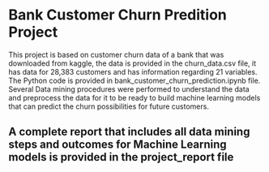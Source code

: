 # Bank Customer Churn Predition Project
This project is  based on customer churn data of a bank that was downloaded from kaggle, the data is provided in the churn_data.csv file, it has data for 28,383 customers and has information regarding 21 variables.
The Python code is provided in bank_customer_churn_prediction.ipynb file. Several Data mining procedures were performed to understand the data and preprocess the data for it to be ready to build machine learning models that can predict the churn possibilities for future customers.

## A complete report that includes all data mining steps and outcomes for Machine Learning models is provided in the project_report file
